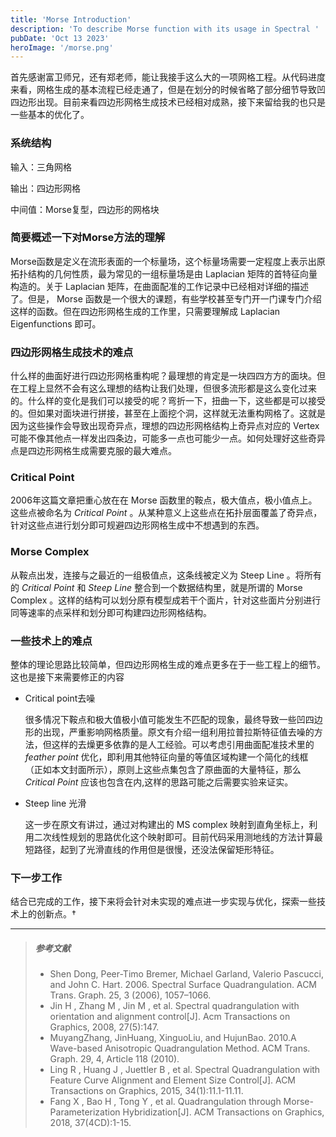 ```yaml
---
title: 'Morse Introduction'
description: 'To describe Morse function with its usage in Spectral '
pubDate: 'Oct 13 2023'
heroImage: '/morse.png'
---
```

首先感谢富卫师兄，还有郑老师，能让我接手这么大的一项网格工程。从代码进度来看，网格生成的基本流程已经走通了，但是在划分的时候省略了部分细节导致凹四边形出现。目前来看四边形网格生成技术已经相对成熟，接下来留给我的也只是一些基本的优化了。

### 系统结构
输入：三角网格

输出：四边形网格

中间值：Morse复型，四边形的网格块

### 简要概述一下对Morse方法的理解
Morse函数是定义在流形表面的一个标量场，这个标量场需要一定程度上表示出原拓扑结构的几何性质，最为常见的一组标量场是由 Laplacian 矩阵的首特征向量构造的。关于 Laplacian 矩阵，在曲面配准的工作记录中已经相对详细的描述了。但是， Morse 函数是一个很大的课题，有些学校甚至专门开一门课专门介绍这样的函数。但在四边形网格生成的工作里，只需要理解成 Laplacian Eigenfunctions 即可。

### 四边形网格生成技术的难点
什么样的曲面好进行四边形网格重构呢？最理想的肯定是一块四四方方的面块。但在工程上显然不会有这么理想的结构让我们处理，但很多流形都是这么变化过来的。什么样的变化是我们可以接受的呢？弯折一下，扭曲一下，这些都是可以接受的。但如果对面块进行拼接，甚至在上面挖个洞，这样就无法重构网格了。这就是因为这些操作会导致出现奇异点，理想的四边形网格结构上奇异点对应的 Vertex 可能不像其他点一样发出四条边，可能多一点也可能少一点。如何处理好这些奇异点是四边形网格生成需要克服的最大难点。

### Critical Point
2006年这篇文章把重心放在在 Morse 函数里的鞍点，极大值点，极小值点上。这些点被命名为 *Critical Point* 。从某种意义上这些点在拓扑层面覆盖了奇异点，针对这些点进行划分即可规避四边形网格生成中不想遇到的东西。

### Morse Complex

从鞍点出发，连接与之最近的一组极值点，这条线被定义为 Steep Line 。将所有的 *Critical Point* 和 *Steep Line* 整合到一个数据结构里，就是所谓的 Morse Complex 。这样的结构可以划分原有模型成若干个面片，针对这些面片分别进行同等速率的点采样和划分即可构建四边形网格结构。

### 一些技术上的难点
整体的理论思路比较简单，但四边形网格生成的难点更多在于一些工程上的细节。这也是接下来需要修正的内容
- Critical point去噪
  
    很多情况下鞍点和极大值极小值可能发生不匹配的现象，最终导致一些凹四边形的出现，严重影响网格质量。原文有介绍一组利用拉普拉斯特征值去噪的方法，但这样的去燥更多依靠的是人工经验。可以考虑引用曲面配准技术里的 *feather point* 优化，即利用其他特征向量的等值区域构建一个简化的线框（正如本文封面所示），原则上这些点集包含了原曲面的大量特征，那么 *Critical Point* 应该也包含在内,这样的思路可能之后需要实验来证实。

- Steep line 光滑

   这一步在原文有讲过，通过对构建出的 MS complex 映射到直角坐标上，利用二次线性规划的思路优化这个映射即可。目前代码采用测地线的方法计算最短路径，起到了光滑直线的作用但是很慢，还没法保留矩形特征。

### 下一步工作

结合已完成的工作，接下来将会针对未实现的难点进一步实现与优化，探索一些技术上的创新点。†

---
> ##### 参考文献
> - Shen Dong, Peer-Timo Bremer, Michael Garland, Valerio Pascucci, and John C. Hart. 2006. Spectral Surface Quadrangulation. ACM Trans. Graph. 25, 3 (2006), 1057–1066.
> - Jin H , Zhang M , Jin M , et al. Spectral quadrangulation with orientation and alignment control[J]. Acm Transactions on Graphics, 2008, 27(5):147.
> - MuyangZhang, JinHuang, XinguoLiu, and HujunBao. 2010.A Wave-based Anisotropic Quadrangulation Method. ACM Trans. Graph. 29, 4, Article 118 (2010).
> - Ling R , Huang J , Juettler B , et al. Spectral Quadrangulation with Feature Curve Alignment and Element Size Control[J]. ACM Transactions on Graphics, 2015, 34(1):11.1-11.11.
> - Fang X , Bao H , Tong Y , et al. Quadrangulation through Morse-Parameterization Hybridization[J]. ACM Transactions on Graphics, 2018, 37(4CD):1-15.

